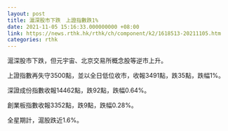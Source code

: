```yaml
---
layout: post
title: 滬深股市下跌　上證指數跌1%
date: 2021-11-05 15:16:33.000000000 +08:00
link: https://news.rthk.hk/rthk/ch/component/k2/1618513-20211105.htm
categories: rthk
---
```


滬深股市下跌，但元宇宙、北京交易所概念股等逆市上升。

上證指數再失守3500點，並以全日低位收市，收報3491點，跌35點，跌幅1%。

深證成份指數收報14462點，跌92點，跌幅0.64%。

創業板指數收報3352點，跌9點，跌幅0.28%。

全星期計，滬股跌近1.6%。
